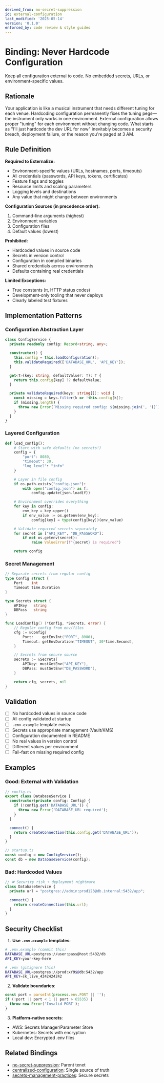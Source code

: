 ```yaml
---
derived_from: no-secret-suppression
id: external-configuration
last_modified: '2025-05-14'
version: '0.1.0'
enforced_by: code review & style guides
---
```


# Binding: Never Hardcode Configuration

Keep all configuration external to code. No embedded secrets, URLs, or environment-specific values.

## Rationale

Your application is like a musical instrument that needs different tuning for each venue. Hardcoding configuration permanently fixes the tuning pegs—the instrument only works in one environment. External configuration allows proper "tuning" for each environment without changing code. What starts as "I'll just hardcode the dev URL for now" inevitably becomes a security breach, deployment failure, or the reason you're paged at 3 AM.

## Rule Definition

**Required to Externalize:**
- Environment-specific values (URLs, hostnames, ports, timeouts)
- All credentials (passwords, API keys, tokens, certificates)
- Feature flags and toggles
- Resource limits and scaling parameters
- Logging levels and destinations
- Any value that might change between environments

**Configuration Sources (in precedence order):**
1. Command-line arguments (highest)
2. Environment variables
3. Configuration files
4. Default values (lowest)

**Prohibited:**
- Hardcoded values in source code
- Secrets in version control
- Configuration in compiled binaries
- Shared credentials across environments
- Defaults containing real credentials

**Limited Exceptions:**
- True constants (π, HTTP status codes)
- Development-only tooling that never deploys
- Clearly labeled test fixtures

## Implementation Patterns

### Configuration Abstraction Layer
```typescript
class ConfigService {
  private readonly config: Record<string, any>;

  constructor() {
    this.config = this.loadConfiguration();
    this.validateRequired(['DATABASE_URL', 'API_KEY']);
  }

  get<T>(key: string, defaultValue?: T): T {
    return this.config[key] ?? defaultValue;
  }

  private validateRequired(keys: string[]): void {
    const missing = keys.filter(k => !this.config[k]);
    if (missing.length) {
      throw new Error(`Missing required config: ${missing.join(', ')}`);
    }
  }
}
```

### Layered Configuration
```python
def load_config():
    # Start with safe defaults (no secrets!)
    config = {
        "port": 8080,
        "timeout": 30,
        "log_level": "info"
    }

    # Layer in file config
    if os.path.exists("config.json"):
        with open("config.json") as f:
            config.update(json.load(f))

    # Environment overrides everything
    for key in config:
        env_key = key.upper()
        if env_value := os.getenv(env_key):
            config[key] = type(config[key])(env_value)

    # Validate required secrets separately
    for secret in ["API_KEY", "DB_PASSWORD"]:
        if not os.getenv(secret):
            raise ValueError(f"{secret} is required")

    return config
```

### Secret Management
```go
// Separate secrets from regular config
type Config struct {
    Port    int
    Timeout time.Duration
}

type Secrets struct {
    APIKey   string
    DBPass   string
}

func LoadConfig() (*Config, *Secrets, error) {
    // Regular config from env/files
    cfg := &Config{
        Port:    getEnvInt("PORT", 8080),
        Timeout: getEnvDuration("TIMEOUT", 30*time.Second),
    }

    // Secrets from secure source
    secrets := &Secrets{
        APIKey: mustGetEnv("API_KEY"),
        DBPass: mustGetEnv("DB_PASSWORD"),
    }

    return cfg, secrets, nil
}
```

## Validation

- [ ] No hardcoded values in source code
- [ ] All config validated at startup
- [ ] `.env.example` template exists
- [ ] Secrets use appropriate management (Vault/KMS)
- [ ] Configuration documented in README
- [ ] No real values in version control
- [ ] Different values per environment
- [ ] Fail-fast on missing required config

## Examples

### Good: External with Validation
```typescript
// config.ts
export class DatabaseService {
  constructor(private config: Config) {
    if (!config.get('DATABASE_URL')) {
      throw new Error('DATABASE_URL required');
    }
  }

  connect() {
    return createConnection(this.config.get('DATABASE_URL'));
  }
}

// startup.ts
const config = new ConfigService();
const db = new DatabaseService(config);
```

### Bad: Hardcoded Values
```typescript
// ❌ Security risk + deployment nightmare
class DatabaseService {
  private url = "postgres://admin:prod123@db.internal:5432/app";

  connect() {
    return createConnection(this.url);
  }
}
```

## Security Checklist

1. **Use `.env.example` templates**:
```bash
# .env.example (commit this)
DATABASE_URL=postgres://user:pass@host:5432/db
API_KEY=your-key-here

# .env (gitignore this)
DATABASE_URL=postgres://prod:xY9$@db:5432/app
API_KEY=sk_live_4242424242
```

2. **Validate boundaries**:
```typescript
const port = parseInt(process.env.PORT || '');
if (!port || port < 1 || port > 65535) {
  throw new Error('Invalid PORT');
}
```

3. **Platform-native secrets**:
- AWS: Secrets Manager/Parameter Store
- Kubernetes: Secrets with encryption
- Local dev: Encrypted .env files

## Related Bindings

- [no-secret-suppression](../../docs/tenets/no-secret-suppression.md): Parent tenet
- [centralized-configuration](centralized-configuration.md): Single source of truth
- [secrets-management-practices](../categories/security/secrets-management-practices.md): Secure secrets
